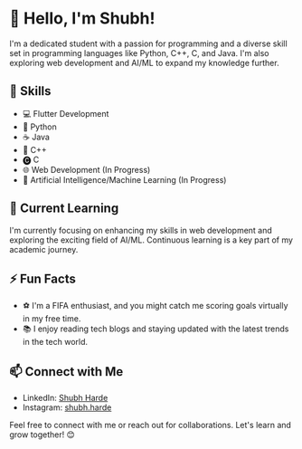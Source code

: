 # 👋 Hello, I'm Shubh!

I'm a dedicated student with a passion for programming and a diverse skill set in programming languages like Python, C++, C, and Java. I'm also exploring web development and AI/ML to expand my knowledge further.

## 🚀 Skills

- 💻 Flutter Development
- 🐍 Python
- ☕ Java
- 🔵 C++
- 🅒 C
- 🌐 Web Development (In Progress)
- 🧠 Artificial Intelligence/Machine Learning (In Progress)

## 🌱 Current Learning

I'm currently focusing on enhancing my skills in web development and exploring the exciting field of AI/ML. Continuous learning is a key part of my academic journey.

## ⚡ Fun Facts

- ⚽ I'm a FIFA enthusiast, and you might catch me scoring goals virtually in my free time.
- 📚 I enjoy reading tech blogs and staying updated with the latest trends in the tech world.

## 📫 Connect with Me

- LinkedIn: [Shubh Harde]((https://www.linkedin.com/in/shubhharde/))
- Instagram: [shubh.harde]((https://www.instagram.com/shubh.harde/))

Feel free to connect with me or reach out for collaborations. Let's learn and grow together! 😊

<!--
You can add more sections or customize this template to suit your preferences and career goals.
-->
